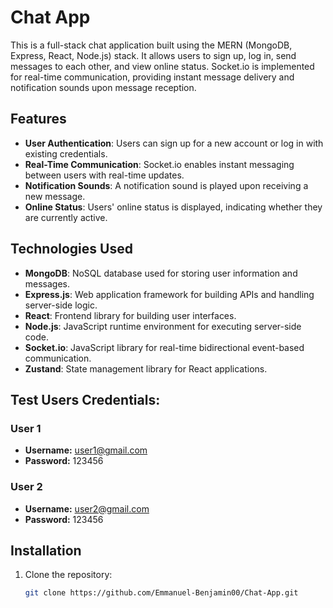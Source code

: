 # Chat App

This is a full-stack chat application built using the MERN (MongoDB, Express, React, Node.js) stack. It allows users to sign up, log in, send messages to each other, and view online status. Socket.io is implemented for real-time communication, providing instant message delivery and notification sounds upon message reception.

## Features

- **User Authentication**: Users can sign up for a new account or log in with existing credentials.
- **Real-Time Communication**: Socket.io enables instant messaging between users with real-time updates.
- **Notification Sounds**: A notification sound is played upon receiving a new message.
- **Online Status**: Users' online status is displayed, indicating whether they are currently active.

## Technologies Used

- **MongoDB**: NoSQL database used for storing user information and messages.
- **Express.js**: Web application framework for building APIs and handling server-side logic.
- **React**: Frontend library for building user interfaces.
- **Node.js**: JavaScript runtime environment for executing server-side code.
- **Socket.io**: JavaScript library for real-time bidirectional event-based communication.
- **Zustand**: State management library for React applications.

## Test Users Credentials:

  ### User 1
  - **Username:** user1@gmail.com
  - **Password:** 123456

  ### User 2
  - **Username:** user2@gmail.com
  - **Password:** 123456

## Installation

1. Clone the repository:

   ```bash
   git clone https://github.com/Emmanuel-Benjamin00/Chat-App.git
